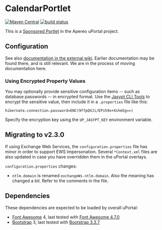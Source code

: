 # CalendarPortlet

[![Maven Central](https://maven-badges.herokuapp.com/maven-central/org.jasig.portlet/CalendarPortlet/badge.svg)](https://maven-badges.herokuapp.com/maven-central/org.jasig.portlet/CalendarPortlet)
[![build status](https://github.com/uPortal-Project/CalendarPortlet/actions/workflows/CI.yml/badge.svg?branch=master)](https://github.com/uPortal-Project/CalendarPortlet/actions/workflows/CI.yml)

This is a [Sponsored Portlet][] in the Apereo uPortal project.

## Configuration

See also [documentation in the external wiki][calendarportlet in confluence]. Earlier documentation may be found there, and is still relevant. We are in the process of moving documentation here.

### Using Encrypted Property Values

You may optionally provide sensitive configuration items -- such as database passwords -- in encrypted format. Use the [Jasypt CLI Tools](http://www.jasypt.org/cli.html) to encrypt the sensitive value, then include it in a `.properties` file like this:

```
hibernate.connection.password=ENC(9ffpQXJi/EPih9o+Xshm5g==)
```

Specify the encryption key using the `UP_JASYPT_KEY` environment variable.

## Migrating to v2.3.0

If using Exchange Web Services, the `configuration.properties` file has minor in order to support EWS Impersonation. Several `*Context.xml` files are also updated in case you have overridden them in the uPortal overlays.

`configuration.properties` changes:

* `ntlm.domain` is renamed `exchangeWs.ntlm.domain`. Also the meaning has changed a bit. Refer to the comments in the file.

[sponsored portlet]: https://wiki.jasig.org/display/PLT/Jasig+Sponsored+Portlets
[calendarportlet in confluence]: https://wiki.jasig.org/display/PLT/Calendar+Portlet

## Dependencies

These dependencies are expected to be loaded by overall uPortal:

* [Font Awesome][] 4, last tested with [Font Awesome 4.7.0][]
* [Bootstrap][] 3, last tested with [Bootstrap 3.3.7][]

[font awesome]: http://fontawesome.io/
[font awesome 4.7.0]: https://github.com/FortAwesome/Font-Awesome/releases/tag/v4.7.0
[bootstrap]: https://getbootstrap.com
[bootstrap 3.3.7]: https://getbootstrap.com/docs/3.3/
